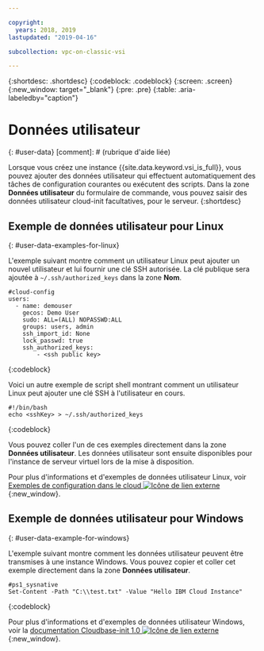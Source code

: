 ```yaml
---

copyright:
  years: 2018, 2019
lastupdated: "2019-04-16"

subcollection: vpc-on-classic-vsi

---
```


{:shortdesc: .shortdesc}
{:codeblock: .codeblock}
{:screen: .screen}
{:new_window: target="_blank"}
{:pre: .pre}
{:table: .aria-labeledby="caption"}

# Données utilisateur
{: #user-data}
[comment]: # (rubrique d'aide liée)

Lorsque vous créez une instance {{site.data.keyword.vsi_is_full}}, vous pouvez ajouter des données utilisateur qui effectuent automatiquement des tâches de configuration courantes ou exécutent des scripts. Dans la zone **Données utilisateur** du formulaire de commande, vous pouvez saisir des données utilisateur cloud-init facultatives, pour le serveur.
{:shortdesc}

## Exemple de données utilisateur pour Linux 
{: #user-data-examples-for-linux}

L'exemple suivant montre comment un utilisateur Linux peut ajouter un nouvel utilisateur et lui fournir une clé SSH autorisée. La clé publique sera ajoutée à `~/.ssh/authorized_keys` dans la zone **Nom**. 

```
#cloud-config
users:
  - name: demouser
    gecos: Demo User
    sudo: ALL=(ALL) NOPASSWD:ALL
    groups: users, admin
    ssh_import_id: None
    lock_passwd: true
    ssh_authorized_keys:
        - <ssh public key>
```
{:codeblock}

Voici un autre exemple de script shell montrant comment un utilisateur Linux peut ajouter une clé SSH à l'utilisateur en cours.

```
#!/bin/bash
echo <sshKey> > ~/.ssh/authorized_keys
```
{:codeblock}

Vous pouvez coller l'un de ces exemples directement dans la zone **Données utilisateur**. Les données utilisateur sont ensuite disponibles pour l'instance de serveur virtuel lors de la mise à disposition. 

Pour plus d'informations et d'exemples de données utilisateur Linux, voir [Exemples de configuration dans le cloud ![Icône de lien externe](../icons/launch-glyph.svg "Icône de lien externe")](https://cloudinit.readthedocs.io/en/18.5/topics/examples.html){:new_window}.

## Exemple de données utilisateur pour Windows
{: #user-data-example-for-windows}

L'exemple suivant montre comment les données utilisateur peuvent être transmises à une instance Windows. Vous pouvez copier et coller cet exemple directement dans la zone **Données utilisateur**.

```
#ps1_sysnative
Set-Content -Path "C:\\test.txt" -Value "Hello IBM Cloud Instance"
```
{:codeblock}

Pour plus d'informations et d'exemples de données utilisateur Windows, voir la [documentation Cloudbase-init 1.0 ![Icône de lien externe](../icons/launch-glyph.svg "Icône de lien externe")](https://cloudbase-init.readthedocs.io/en/latest/userdata.html){:new_window}.
